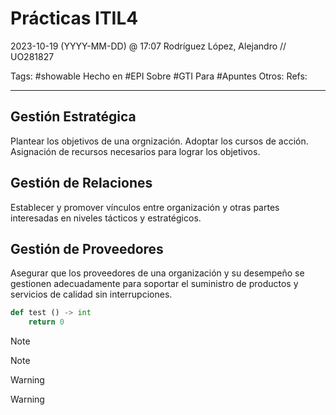 # Prácticas ITIL4
2023-10-19 (YYYY-MM-DD) @ 17:07
Rodríguez López, Alejandro // UO281827

Tags:
	#showable
	Hecho en #EPI
	Sobre #GTI
	Para #Apuntes
	Otros:
	Refs:
 
<hr>

## Gestión Estratégica

Plantear los objetivos de una orgnización.
Adoptar los cursos de acción.
Asignación de recursos necesarios para lograr los objetivos.

## Gestión de Relaciones

Establecer y promover vínculos entre organización y otras partes interesadas en niveles tácticos y estratégicos.

## Gestión de Proveedores

Asegurar que los proveedores de una organización y su desempeño se gestionen adecuadamente para soportar el suministro de productos y servicios de calidad sin interrupciones.

```python
def test () -> int
	return 0
```

> [!note]
> Note

> [!warning]
> Warning

